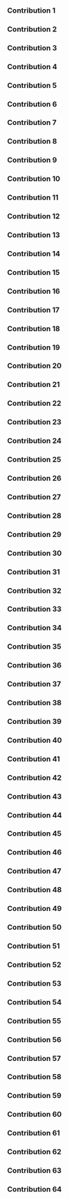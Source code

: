 

### Contribution 1


### Contribution 2


### Contribution 3


### Contribution 4


### Contribution 5


### Contribution 6


### Contribution 7


### Contribution 8


### Contribution 9


### Contribution 10


### Contribution 11


### Contribution 12


### Contribution 13


### Contribution 14


### Contribution 15


### Contribution 16


### Contribution 17


### Contribution 18


### Contribution 19


### Contribution 20


### Contribution 21


### Contribution 22


### Contribution 23


### Contribution 24


### Contribution 25


### Contribution 26


### Contribution 27


### Contribution 28


### Contribution 29


### Contribution 30


### Contribution 31


### Contribution 32


### Contribution 33


### Contribution 34


### Contribution 35


### Contribution 36


### Contribution 37


### Contribution 38


### Contribution 39


### Contribution 40


### Contribution 41


### Contribution 42


### Contribution 43


### Contribution 44


### Contribution 45


### Contribution 46


### Contribution 47


### Contribution 48


### Contribution 49


### Contribution 50


### Contribution 51


### Contribution 52


### Contribution 53


### Contribution 54


### Contribution 55


### Contribution 56


### Contribution 57


### Contribution 58


### Contribution 59


### Contribution 60


### Contribution 61


### Contribution 62


### Contribution 63


### Contribution 64
